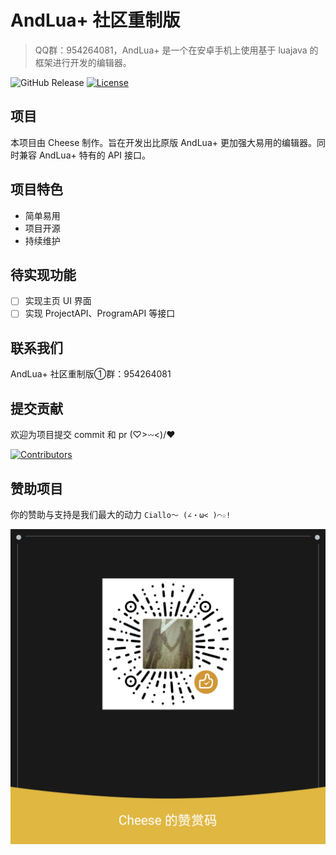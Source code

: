 # AndLua+ 社区重制版
> QQ群：954264081，AndLua+ 是一个在安卓手机上使用基于 luajava 的框架进行开发的编辑器。

![GitHub Release](https://img.shields.io/github/v/release/JustLikeCheese/AndLua)
[![License](https://img.shields.io/badge/license-MIT-blue.svg)](https://raw.githubusercontent.com/JustLikeCheese/AndLua/master/LICENSE)

## 项目

本项目由 Cheese 制作。旨在开发出比原版 AndLua+ 更加强大易用的编辑器。同时兼容 AndLua+ 特有的 API 接口。


## 项目特色

+ 简单易用
+ 项目开源
+ 持续维护

## 待实现功能

- [ ] 实现主页 UI 界面  
- [ ] 实现 ProjectAPI、ProgramAPI 等接口  

## 联系我们

AndLua+ 社区重制版①群：954264081

## 提交贡献

欢迎为项目提交 commit 和 pr (♡>𖥦\<)/♥

[![Contributors](https://contrib.rocks/image?repo=JustLikeCheese/AndLua)](https://github.com/JustLikeCheese/AndLua/graphs/contributors)

## 赞助项目

你的赞助与支持是我们最大的动力 ``Ciallo～ (∠・ω< )⌒☆!``

![Donation](https://raw.githubusercontent.com/JustLikeCheese/AndLua/main/res/drawable/donation.png)

